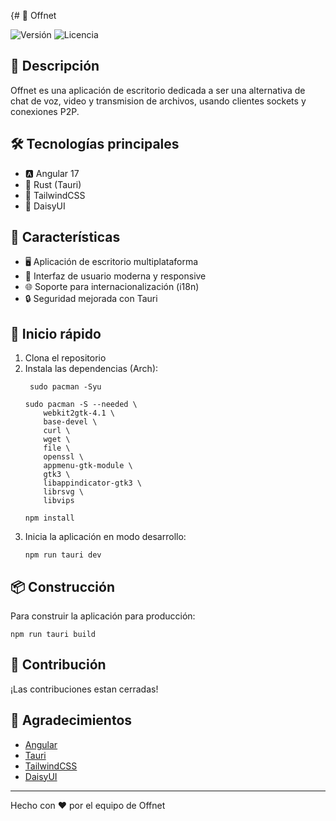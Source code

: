 {# 🚀 Offnet

![Versión](https://img.shields.io/badge/versión-0.1.0-blue.svg)
![Licencia](https://img.shields.io/badge/licencia-MIT-green.svg)

## 🌟 Descripción

Offnet es una aplicación de escritorio dedicada a ser una alternativa de chat de voz, video y transmision de archivos, usando clientes sockets y conexiones P2P. 

## 🛠️ Tecnologías principales

- 🅰️ Angular 17
- 🦀 Rust (Tauri)
- 🎨 TailwindCSS
- 🌈 DaisyUI

## 🚀 Características

- 🖥️ Aplicación de escritorio multiplataforma
- 🎨 Interfaz de usuario moderna y responsive
- 🌐 Soporte para internacionalización (i18n)
- 🔒 Seguridad mejorada con Tauri

## 🏁 Inicio rápido

1. Clona el repositorio
2. Instala las dependencias (Arch):
   ```
    sudo pacman -Syu
   ```
   ```
   sudo pacman -S --needed \
       webkit2gtk-4.1 \
       base-devel \
       curl \
       wget \
       file \
       openssl \
       appmenu-gtk-module \
       gtk3 \
       libappindicator-gtk3 \
       librsvg \
       libvips
   ```
   ```  
   npm install
   ```
4. Inicia la aplicación en modo desarrollo:
   ```
   npm run tauri dev
   ```

## 📦 Construcción

Para construir la aplicación para producción:

```
npm run tauri build
```

## 🤝 Contribución

¡Las contribuciones estan cerradas!

## 🙏 Agradecimientos

- [Angular](https://angular.io/)
- [Tauri](https://tauri.app/)
- [TailwindCSS](https://tailwindcss.com/)
- [DaisyUI](https://daisyui.com/)

---

Hecho con ❤️ por el equipo de Offnet
